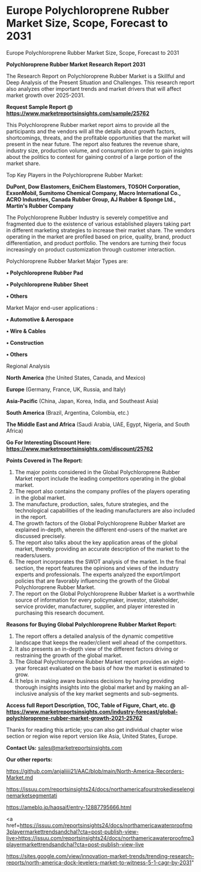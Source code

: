 # Europe Polychloroprene Rubber Market Size, Scope, Forecast to 2031
 Europe Polychloroprene Rubber Market Size, Scope, Forecast to 2031

<strong>Polychloroprene Rubber Market Research Report 2031</strong>

The Research Report on Polychloroprene Rubber Market is a Skillful and Deep Analysis of the Present Situation and Challenges. This research report also analyzes other important trends and market drivers that will affect market growth over 2025-2031.

<strong>Request Sample Report @ <a href=https://www.marketreportsinsights.com/sample/25762>https://www.marketreportsinsights.com/sample/25762</a></strong>

This Polychloroprene Rubber market report aims to provide all the participants and the vendors will all the details about growth factors, shortcomings, threats, and the profitable opportunities that the market will present in the near future. The report also features the revenue share, industry size, production volume, and consumption in order to gain insights about the politics to contest for gaining control of a large portion of the market share.

Top Key Players in the Polychloroprene Rubber Market:

<strong>DuPont, Dow Elastomers, EniChem Elastomers, TOSOH Corporation, ExxonMobil, Sumitomo Chemical Company, Macro International Co., ACRO Industries, Canada Rubber Group, AJ Rubber & Sponge Ltd., Martin's Rubber Company</strong>

The Polychloroprene Rubber Industry is severely competitive and fragmented due to the existence of various established players taking part in different marketing strategies to increase their market share. The vendors operating in the market are profiled based on price, quality, brand, product differentiation, and product portfolio. The vendors are turning their focus increasingly on product customization through customer interaction.

Polychloroprene Rubber Market Major Types are:

<strong>• Polychloroprene Rubber Pad

• Polychloroprene Rubber Sheet

• Others</strong>

Market Major end-user applications :

<strong>• Automotive & Aerospace

• Wire & Cables

• Construction

• Others</strong>

Regional Analysis

</u><strong><b>North America</b></strong> (the United States, Canada, and Mexico)

<strong><b>Europe </b></strong>(Germany, France, UK, Russia, and Italy)

<strong><b>Asia-Pacific</b></strong> (China, Japan, Korea, India, and Southeast Asia)

<strong><b>South America</b></strong> (Brazil, Argentina, Colombia, etc.)

<strong><b>The Middle East and Africa</b></strong> (Saudi Arabia, UAE, Egypt, Nigeria, and South Africa)

<strong>Go For Interesting Discount Here: <a href=https://www.marketreportsinsights.com/discount/25762>https://www.marketreportsinsights.com/discount/25762</a></strong>

<strong>Points Covered in The Report:</strong>
<ol>
  <li>The major points considered in the Global Polychloroprene Rubber Market report include the leading competitors operating in the global market.</li>
  <li>The report also contains the company profiles of the players operating in the global market.</li>
  <li>The manufacture, production, sales, future strategies, and the technological capabilities of the leading manufacturers are also included in the report.</li>
  <li>The growth factors of the Global Polychloroprene Rubber Market are explained in-depth, wherein the different end-users of the market are discussed precisely.</li>
  <li>The report also talks about the key application areas of the global market, thereby providing an accurate description of the market to the readers/users.</li>
  <li>The report incorporates the SWOT analysis of the market. In the final section, the report features the opinions and views of the industry experts and professionals. The experts analyzed the export/import policies that are favorably influencing the growth of the Global Polychloroprene Rubber Market.</li>
  <li>The report on the Global Polychloroprene Rubber Market is a worthwhile source of information for every policymaker, investor, stakeholder, service provider, manufacturer, supplier, and player interested in purchasing this research document.</li>
</ol>
<strong>Reasons for Buying Global Polychloroprene Rubber Market Report:</strong>

<ol>
  <li>The report offers a detailed analysis of the dynamic competitive landscape that keeps the reader/client well ahead of the competitors.</li>
  <li>It also presents an in-depth view of the different factors driving or restraining the growth of the global market.</li>
  <li>The Global Polychloroprene Rubber Market report provides an eight-year forecast evaluated on the basis of how the market is estimated to grow.</li>
  <li>It helps in making aware business decisions by having providing thorough insights insights into the global market and by making an all-inclusive analysis of the key market segments and sub-segments.</li>
</ol>
<strong>Access full Report Description, TOC, Table of Figure, Chart, etc. @ <a href=https://www.marketreportsinsights.com/industry-forecast/global-polychloroprene-rubber-market-growth-2021-25762>https://www.marketreportsinsights.com/industry-forecast/global-polychloroprene-rubber-market-growth-2021-25762</a></strong>


Thanks for reading this article; you can also get individual chapter wise section or region wise report version like Asia, United States, Europe.

<strong>Contact Us:</strong>
sales@marketreportsinsights.com

<strong>Our other reports:</strong>

<a href=https://github.com/anjaliiii21/AAC/blob/main/North-America-Recorders-Market.md>https://github.com/anjaliiii21/AAC/blob/main/North-America-Recorders-Market.md</a>

<a href=https://issuu.com/reportsinsights24/docs/northamericafourstrokedieselenginemarketsegmentati>https://issuu.com/reportsinsights24/docs/northamericafourstrokedieselenginemarketsegmentati</a>

<a href=https://ameblo.jp/haqsaif/entry-12887795666.html>https://ameblo.jp/haqsaif/entry-12887795666.html</a>

<a href=https://issuu.com/reportsinsights24/docs/northamericawaterproofmp3playermarkettrendsandchal?cta=post-publish-view-live>https://issuu.com/reportsinsights24/docs/northamericawaterproofmp3playermarkettrendsandchal?cta=post-publish-view-live</a>

<a href=https://sites.google.com/view/innovation-market-trends/trending-research-reports/north-america-dock-levelers-market-to-witness-5-1-cagr-by-2031>https://sites.google.com/view/innovation-market-trends/trending-research-reports/north-america-dock-levelers-market-to-witness-5-1-cagr-by-2031</a>"
